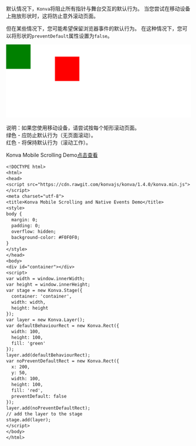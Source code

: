 默认情况下，`Konva`将阻止所有指针与舞台交互的默认行为。
当您尝试在移动设备上拖放形状时，这将防止意外滚动页面。  

但在某些情况下，您可能希望保留浏览器事件的默认行为。 在这种情况下，您可以将形状的`preventDefault`属性设置为`false`。   

  
![](images/mobile-scrolling.png)

说明：如果您使用移动设备，请尝试按每个矩形滚动页面。  
绿色 - 应防止默认行为（无页面滚动）。  
红色 - 将保持默认行为（滚动工作）。  

Konva Mobile Scrolling Demo[点击查看](https://konvajs.github.io/downloads/code/events/Mobile_Scrolling.html)    


    <!DOCTYPE html>
    <html>
    <head>
    <script src="https://cdn.rawgit.com/konvajs/konva/1.4.0/konva.min.js"></script>
    <meta charset="utf-8">
    <title>Konva Mobile Scrolling and Native Events Demo</title>
    <style>
    body {
      margin: 0;
      padding: 0;
      overflow: hidden;
      background-color: #F0F0F0;
    }
    </style>
    </head>
    <body>
    <div id="container"></div>
    <script>
    var width = window.innerWidth;
    var height = window.innerHeight;
    var stage = new Konva.Stage({
      container: 'container',
      width: width,
      height: height
    });
    var layer = new Konva.Layer();
    var defaultBehaviourRect = new Konva.Rect({
      width: 100,
      height: 100,
      fill: 'green'
    });
    layer.add(defaultBehaviourRect);
    var noPreventDefaultRect = new Konva.Rect({
      x: 200,
      y: 50,
      width: 100,
      height: 100,
      fill: 'red',
      preventDefault: false
    });
    layer.add(noPreventDefaultRect);
    // add the layer to the stage
    stage.add(layer);
    </script>
    </body>
    </html>
